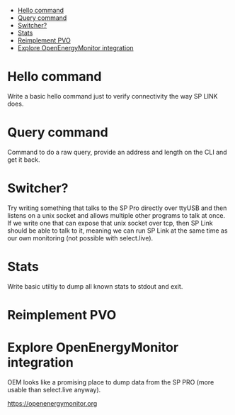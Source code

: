 <!-- TOC -->

- [Hello command](#hello-command)
- [Query command](#query-command)
- [Switcher?](#switcher)
- [Stats](#stats)
- [Reimplement PVO](#reimplement-pvo)
- [Explore OpenEnergyMonitor integration](#explore-openenergymonitor-integration)

<!-- /TOC -->

# Hello command

Write a basic hello command just to verify connectivity the way SP LINK does.

# Query command

Command to do a raw query, provide an address and length on the CLI and get it back.

# Switcher?

Try writing something that talks to the SP Pro directly over ttyUSB and then listens on a unix socket and allows multiple other programs to talk at once. If we write one that can expose that unix socket over tcp, then SP Link should be able to talk to it, meaning we can run SP Link at the same time as our own monitoring (not possible with select.live).

# Stats

Write basic utiltiy to dump all known stats to stdout and exit.

# Reimplement PVO

# Explore OpenEnergyMonitor integration

OEM looks like a promising place to dump data from the SP PRO (more usable than select.live anyway).

https://openenergymonitor.org
